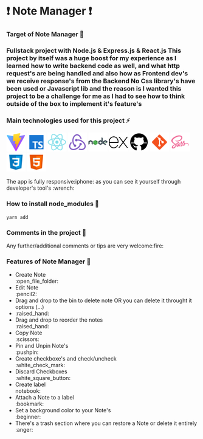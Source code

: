 ### <h1>:exclamation: Note Manager :exclamation:</h1>

### Target of Note Manager :triangular_flag_on_post:

<p>
      <h3>Fullstack project with Node.js & Express.js & React.js
      This project by itself was a huge boost for my experience as I learned how to write backend code as well,
      and what http request's are being handled and also how as Frontend dev's we receive response's from the Backend
      No Css library's have been used or Javascript lib and the reason is I wanted this project to be a challenge
      for me as I had to see how to think outside of the box to implement it's feature's</h3>

</p>

### Main technologies used for this project :zap:

<p>
  <img alt="Vite" src="./frontend/readme_imgs/vite.svg" width="50"/>
  <img alt="Typescript" src="./frontend/readme_imgs/typescript.png" width="50"/>
  <img alt="React" src="./frontend/readme_imgs/react.png" width="50"/>
  <img alt="Redux" src="./frontend/readme_imgs/redux.png" width="50"/>
  <img alt="Node.js" src="./frontend/readme_imgs/nodejs.png" width="50"/>
  <img alt="Express.js" src="./frontend/readme_imgs/expressjs.png" width="50"/>
  <img alt="github actions" src="./frontend/readme_imgs/github.png" width="50"/>
  <img alt="git" src="./frontend/readme_imgs/git.png" width="50"/>
  <img alt="Sass" src="./frontend/readme_imgs/sass.png" width="50"/>
  <img alt="Css" src="./frontend/readme_imgs/css3.png" width="50"/>
  <img alt="html5" src="./frontend/readme_imgs/html5.png" width="50"/>
</p>

<p>The app is fully responsive:iphone: as you can see it yourself through developer's tool's :wrench:</p>

### How to install node_modules :nut_and_bolt:

    yarn add

### Comments in the project :page_with_curl:

<p>Any further/additional comments or tips are very welcome:fire:</p>

### Features of Note Manager :wrench:

<ul>
   <li>Create Note</li>:open_file_folder:
   <li>Edit Note</li>:pencil2:
   <li>Drag and drop to the bin to delete note OR you can delete it throught it options (...)<li>:raised_hand:
   <li>Drag and drop to reorder the notes</li>:raised_hand:
   <li>Copy Note</li>:scissors:
   <li>Pin and Unpin Note's</li>:pushpin:
   <li>Create checkboxe's and check/uncheck</li>:white_check_mark:
   <li>Discard Checkboxes</li>:white_square_button:
   <li>Create label</li>notebook:
   <li>Attach a Note to a label</li>:bookmark:
   <li>Set a background color to your Note's</li>:beginner:
   <li>There's a trash section where you can restore a Note or delete it entirely</li>:anger:
</ul>

